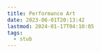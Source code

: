 ```yaml
---
title: Performance Art
date: 2023-06-01T20:13:42
lastmod: 2024-01-17T04:10:05
tags:
  - stub
---
```

